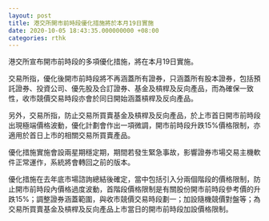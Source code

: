 ```yaml
---
layout: post
title: 港交所開市前時段優化措施將於本月19日實施
date: 2020-10-05 18:43:35.000000000 +08:00
categories: rthk
---
```


港交所宣布開市前時段的多項優化措施，將在本月19日實施。

交易所指，優化後開市前時段將不再涵蓋所有證券，只涵蓋所有股本證券，包括預託證券、投資公司、優先股及合訂證券、基金及槓桿及反向產品，而為確保一致性，收市競價交易時段亦會於同日開始涵蓋槓桿及反向產品。

另外，交易所指，防止交易所買賣基金及槓桿及反向產品，於上市首日開市前時段出現極端價格波動，優化計劃會作出一項微調，開市前時段升跌15%價格限制，亦適用於首日上市的相關交易所買賣產品。

優化措施實施會設兩星期穩定期，期間若發生緊急事故，影響證券市場交易主機軟件正常運作，系統將會轉回之前的版本。

優化措施在去年底市場諮詢總結後確定，當中包括引入分兩個階段的價格限制，防止開市前時段內價格過度波動，首階段價格限制是有關股份開市前時段參考價的升跌15%；調整證券涵蓋範圍，與收市競價交易時段劃一；加設隨機競價對盤等；為交易所買賣基金及槓桿及反向產品上市當日的開市前時段加設價格限制。
